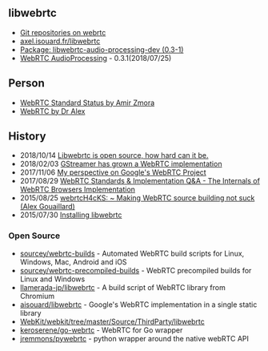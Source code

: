 ## libwebrtc

- [Git repositories on webrtc](https://webrtc.googlesource.com/?format=HTML)
- [axel.isouard.fr/libwebrtc](https://axel.isouard.fr/libwebrtc)
- [Package: libwebrtc-audio-processing-dev (0.3-1)](https://packages.ubuntu.com/artful/libwebrtc-audio-processing-dev)
- [WebRTC AudioProcessing](https://freedesktop.org/software/pulseaudio/webrtc-audio-processing/) - 0.3.1(2018/07/25)


## Person
- [WebRTC Standard Status by Amir Zmora](https://www.slideshare.net/AmirZ?utm_campaign=profiletracking&utm_medium=sssite&utm_source=ssslideview)
- [WebRTC by Dr Alex](https://webrtcbydralex.com/)


## History
- 2018/10/14 [Libwebrtc is open source, how hard can it be.](https://webrtcbydralex.com/index.php/2018/10/14/libwebrtc-is-open-source-how-hard-can-it-be/) 
- 2018/02/03 [GStreamer has grown a WebRTC implementation](https://hk.saowen.com/a/adaaff32c420090e04577b2b95afbeb16e4d7aa24f6328cce58a1da5e93651d9)
- 2017/11/06 [My perspective on Google's WebRTC Project](https://www.linkedin.com/pulse/my-perspective-googles-webrtc-project-michael-ivanov)
- 2017/08/29 [WebRTC Standards & Implementation Q&A - The Internals of WebRTC Browsers Implementation](https://www.slideshare.net/AmirZ/webrtc-standards-implementation-qa-the-internals-of-webrtc-browsers-implementation)
- 2015/08/25 [webrtcH4cKS: ~ Making WebRTC source building not suck (Alex Gouaillard)](https://webrtchacks.com/building-webrtc-from-source/)
- 2015/07/30 [Installing libwebrtc](http://webrtcbydralex.com/index.php/2015/07/30/installing-libwebrtc-locally-and-packaging-it/)


### Open Source
- [sourcey/webrtc-builds](https://github.com/sourcey/webrtc-builds) - Automated WebRTC build scripts for Linux, Windows, Mac, Android and iOS
- [sourcey/webrtc-precompiled-builds](https://github.com/sourcey/webrtc-precompiled-builds) - WebRTC precompiled builds for Linux and Windows
- [llamerada-jp/libwebrtc](https://github.com/llamerada-jp/libwebrtc) - A build script of WebRTC library from Chromium
- [aisouard/libwebrtc](https://github.com/aisouard/libwebrtc) - Google's WebRTC implementation in a single static library
- [WebKit/webkit/tree/master/Source/ThirdParty/libwebrtc](https://github.com/WebKit/webkit/tree/master/Source/ThirdParty/libwebrtc)
- [keroserene/go-webrtc](https://github.com/keroserene/go-webrtc) - WebRTC for Go wrapper
- [jremmons/pywebrtc](https://github.com/jremmons/pywebrtc) - python wrapper around the native webRTC API


